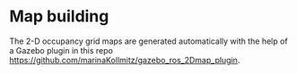# Map building
The 2-D occupancy grid maps are generated automatically with the help of a Gazebo plugin in this repo https://github.com/marinaKollmitz/gazebo_ros_2Dmap_plugin.